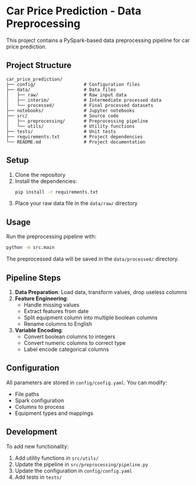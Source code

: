 # Car Price Prediction - Data Preprocessing

This project contains a PySpark-based data preprocessing pipeline for car price prediction.


## Project Structure

```
car_price_prediction/
├── config/                  # Configuration files
├── data/                    # Data files
│   ├── raw/                 # Raw input data
│   ├── interim/             # Intermediate processed data
│   └── processed/           # Final processed datasets
├── notebooks/               # Jupyter notebooks
├── src/                     # Source code
│   ├── preprocessing/       # Preprocessing pipeline
│   └── utils/               # Utility functions
├── tests/                   # Unit tests
├── requirements.txt         # Project dependencies
└── README.md                # Project documentation
```


## Setup

1. Clone the repository
2. Install the dependencies:
   ```bash
   pip install -r requirements.txt
   ```
3. Place your raw data file in the `data/raw/` directory

## Usage

Run the preprocessing pipeline with:

```bash
python -m src.main
```

The preprocessed data will be saved in the `data/processed/` directory.

## Pipeline Steps

1. **Data Preparation**: Load data, transform values, drop useless columns
2. **Feature Engineering**:
   - Handle missing values
   - Extract features from date
   - Split equipment column into multiple boolean columns
   - Rename columns to English
3. **Variable Encoding**:
   - Convert boolean columns to integers
   - Convert numeric columns to correct type
   - Label encode categorical columns

## Configuration

All parameters are stored in `config/config.yaml`. You can modify:
- File paths
- Spark configuration
- Columns to process
- Equipment types and mappings

## Development

To add new functionality:
1. Add utility functions in `src/utils/`
2. Update the pipeline in `src/preprocessing/pipeline.py`
3. Update the configuration in `config/config.yaml`
4. Add tests in `tests/`
